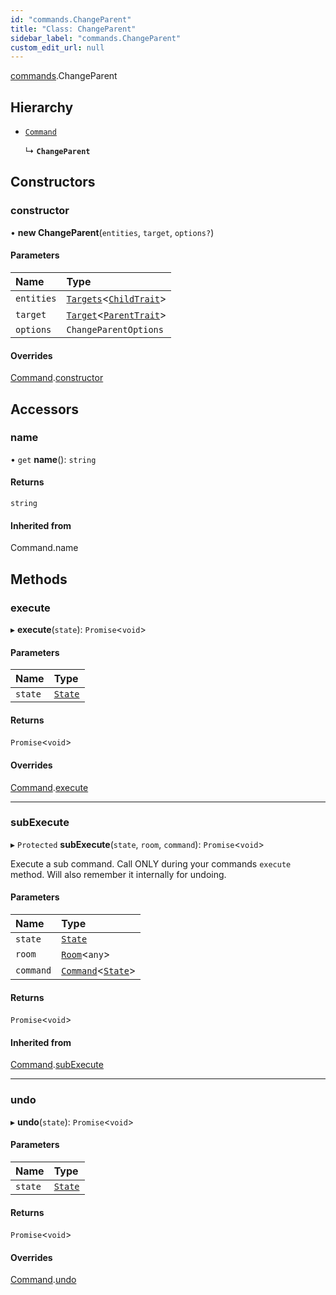 ```yaml
---
id: "commands.ChangeParent"
title: "Class: ChangeParent"
sidebar_label: "commands.ChangeParent"
custom_edit_url: null
---
```


[commands](../namespaces/commands.md).ChangeParent

## Hierarchy

- [`Command`](Command.md)

  ↳ **`ChangeParent`**

## Constructors

### constructor

• **new ChangeParent**(`entities`, `target`, `options?`)

#### Parameters

| Name | Type |
| :------ | :------ |
| `entities` | [`Targets`](../modules.md#targets)<[`ChildTrait`](ChildTrait.md)\> |
| `target` | [`Target`](../modules.md#target)<[`ParentTrait`](ParentTrait.md)\> |
| `options` | `ChangeParentOptions` |

#### Overrides

[Command](Command.md).[constructor](Command.md#constructor)

## Accessors

### name

• `get` **name**(): `string`

#### Returns

`string`

#### Inherited from

Command.name

## Methods

### execute

▸ **execute**(`state`): `Promise`<`void`\>

#### Parameters

| Name | Type |
| :------ | :------ |
| `state` | [`State`](State.md) |

#### Returns

`Promise`<`void`\>

#### Overrides

[Command](Command.md).[execute](Command.md#execute)

___

### subExecute

▸ `Protected` **subExecute**(`state`, `room`, `command`): `Promise`<`void`\>

Execute a sub command.
Call ONLY during your commands `execute` method.
Will also remember it internally for undoing.

#### Parameters

| Name | Type |
| :------ | :------ |
| `state` | [`State`](State.md) |
| `room` | [`Room`](Room.md)<`any`\> |
| `command` | [`Command`](Command.md)<[`State`](State.md)\> |

#### Returns

`Promise`<`void`\>

#### Inherited from

[Command](Command.md).[subExecute](Command.md#subexecute)

___

### undo

▸ **undo**(`state`): `Promise`<`void`\>

#### Parameters

| Name | Type |
| :------ | :------ |
| `state` | [`State`](State.md) |

#### Returns

`Promise`<`void`\>

#### Overrides

[Command](Command.md).[undo](Command.md#undo)

